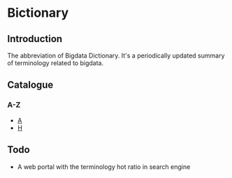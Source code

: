 # Bictionary

## Introduction
The abbreviation of Bigdata Dictionary. It's a periodically updated summary of terminology related to bigdata. 

## Catalogue
### A-Z
 - [A][1]
 - [H][8]


## Todo
 - A web portal with the terminology hot ratio in search engine

  [1]: https://www.pexels.com
  [8]: book/h.md
